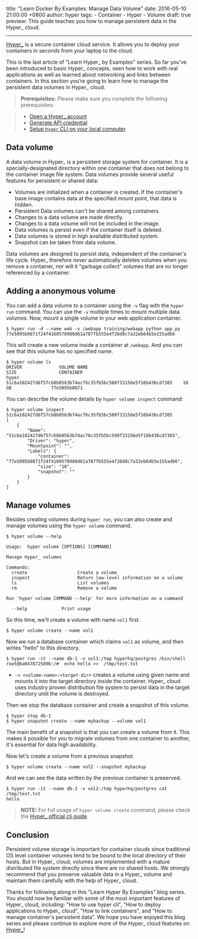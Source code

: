 title: "Learn Docker By Examples: Manage Data Volume"
date: 2016-05-10 21:00:00 +0800
author: hyper
tags:
    - Container
    - Hyper
    - Volume
draft: true
preview: This guide teaches you how to manage persistent data in the Hyper_ cloud.

---

[Hyper_](https://www.hyper.sh/) is a secure container cloud service. It allows you to deploy your containers in seconds from your laptop to the cloud.

This is the last article of "Learn Hyper_ by Examples" series. So far you’ve been introduced to basic Hyper_ concepts, seen how to work with real applications as well as learned about networking and links between containers. In this section you’re going to learn how to manage the persistent data volumes in Hyper_ cloud.

> **Prerequisites:**
> Please make sure you complete the following prerequisites:

> - [Open a Hyper_ account](https://console.hyper.sh/register)
> - [Generate API credential](https://docs.hyper.sh/GettingStarted/generate_api_credential.html)
> - [Setup `hyper` CLI on your local computer](https://docs.hyper.sh/GettingStarted/install.html)

## Data volume
A data volume in Hyper_ is a persistent storage system for container. It is a specially-designated directory within one container that does not belong to the container image file system. Data volumes provide several useful features for persistent or shared data:


- Volumes are initialized when a container is created. If the container's base image contains data at the specified mount point, that data is hidden.
- Persistent Data volumes can't be shared among containers.
- Changes to a data volume are made directly.
- Changes to a data volume will not be included in the image.
- Data volumes is persist even if the container itself is deleted.
- Data volumes is stored in high available distributed system.
- Snapshot can be taken from data volume.

Data volumes are designed to persist data, independent of the container's life cycle. Hyper_ therefore *never* automatically deletes volumes when you remove a container, nor will it "garbage collect" volumes that are no longer
referenced by a container.


## Adding a anonymous volume

You can add a data volume to a container using the `-v` flag with the
`hyper run` command. You can use the `-v` multiple times
to mount multiple data volumes. Now, mount a single volume in your web
application container.

```shell
$ hyper run -d --name web -v /webapp training/webapp python app.py
77e5095b0871f24f4160578980d61a787fb555e4f26d8c7a32eb64b5e155ad66
```

This will create a new volume inside a container at `/webapp`. And you can see that this volume has no specified name.

```shell
$ hyper volume ls
DRIVER              VOLUME NAME                                                        SIZE                CONTAINER
hyper               51c6a102427d6f57cb8b0563b74ac76c35fb5bc580f33156e5f16b436cd7305    10 GB               77e5095b0871
```

You can describe the volume details by `hyper volume inspect` command:
```shell
$ hyper volume inspect 51c6a102427d6f57cb8b0563b74ac76c35fb5bc580f33156e5f16b436cd7305
[
    {
        "Name": "51c6a102427d6f57cb8b0563b74ac76c35fb5bc580f33156e5f16b436cd7305",
        "Driver": "hyper",
        "Mountpoint": "",
        "Labels": {
            "container": "77e5095b0871f24f4160578980d61a787fb555e4f26d8c7a32eb64b5e155ad66",
            "size": "10",
            "snapshot": ""
        }
    }
]
```

## Manage volumes

Besides creating volumes during `hyper run`, you can also create and manage volumes using the `hyper volume` command.

```shell
$ hyper volume --help

Usage:  hyper volume [OPTIONS] [COMMAND]

Manage Hyper_ volumes

Commands:
  create                   Create a volume
  inspect                  Return low-level information on a volume
  ls                       List volumes
  rm                       Remove a volume

Run 'hyper volume COMMAND --help' for more information on a command

  --help             Print usage
```
So this time, we'll create a volume with name `vol1` first.

```shell
$ hyper volume create --name vol1
```

Now we run a database container which claims `vol1` as volume, and then writes "hello" to this directory.
```shell
$ hyper run -it --name db-1 -v vol1:/tmp hyperhq/postgres /bin/shell
root@ba047872509b:/#  echo hello >>  /tmp/test.txt
```
* `-v <volume-name>:<target-dir>` creates a volume using given name and mounts it into the target directory inside the container. Hyper_ cloud uses industry proven distribution file system to persist data in the target directory until the volume is destroyed.

Then we stop the database container and create a snapshot of this volume.
```shell
$ hyper stop db-1
$ hyper snapshot create --name mybackup --volume vol1
```

The main benefit of a snapshot is that you can create a volume from it. This makes it possible for you to migrate volumes from one container to another, it's essential for data high availability.

Now let's create a volume from a previous snapshot.

```shell
$ hyper volume create --name vol2 --snapshot mybackup
```

And we can see the data written by the previous container is preserved.
```shell
$ hyper run -it --name db-2 -v vol2:/tmp hyperhq/postgres cat /tmp/test.txt
hello
```

> **NOTE:**
> For full usage of `hyper volume create` command, please check the [Hyper_ official cli guide](https://docs.hyper.sh/Reference/CLI/volume_create.html).


## Conclusion

Persistent volume storage is important for container clouds since traditional OS level container volumes tend to be bound to the local directory of their hosts. But in Hyper_ cloud, volumes are implemented with a mature distributed file system directly since there are no shared hosts. We strongly recommend that you preserve valuable data in a Hyper_ volume and maintain them carefully with the help of Hyper_ cloud.

Thanks for following along in this "Learn Hyper By Examples" blog series.  You should now be familiar with some of the most important features of Hyper_ cloud,  including: "How to use hyper cli", "How to deploy applications to Hyper_ cloud", "How to link containers",  and "How to manage container's persistent data".
We hope you have enjoyed this blog series and please continue to explore more of the Hyper_  cloud features on  [Hyper_](https://console.hyper.sh/register)!
